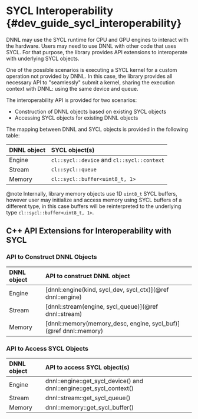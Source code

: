 SYCL Interoperability {#dev_guide_sycl_interoperability}
===============================================================

DNNL may use the SYCL runtime for CPU and GPU engines to interact with
the hardware. Users may need to use DNNL with other code that uses
SYCL. For that purpose, the library provides API extensions to interoperate
with underlying SYCL objects.

One of the possible scenarios is executing a SYCL kernel for a custom
operation not provided by DNNL. In this case, the library provides
all necessary API to "seamlessly" submit a kernel, sharing the execution
context with DNNL: using the same device and queue.

The interoperability API is provided for two scenarios:
- Construction of DNNL objects based on existing SYCL objects
- Accessing SYCL objects for existing DNNL objects

The mapping between DNNL and SYCL objects is provided in the
following table:

| DNNL object          | SYCL object(s)                             |
| :------------------- | :----------------------------------------- |
| Engine               | `cl::sycl::device` and `cl::sycl::context` |
| Stream               | `cl::sycl::queue`                          |
| Memory               | `cl::sycl::buffer<uint8_t, 1>`             |

@note Internally, library memory objects use 1D `uint8_t` SYCL buffers,
however user may initialize and access memory using SYCL buffers of a
different type, in this case buffers will be reinterpreted to the underlying
type `cl::sycl::buffer<uint8_t, 1>`.

## C++ API Extensions for Interoperability with SYCL

### API to Construct DNNL Objects

| DNNL object          | API to construct DNNL object                                          |
| :------------------- | :-------------------------------------------------------------------- |
| Engine               | [dnnl::engine(kind, sycl_dev, sycl_ctx)](@ref dnnl::engine)           |
| Stream               | [dnnl::stream(engine, sycl_queue)](@ref dnnl::stream)                 |
| Memory               | [dnnl::memory(memory_desc, engine, sycl_buf)](@ref dnnl::memory)      |

### API to Access SYCL Objects

| DNNL object          | API to access SYCL object(s)                                             |
| :------------------- | :----------------------------------------------------------------------- |
| Engine               | dnnl::engine::get_sycl_device() and dnnl::engine::get_sycl_context()     |
| Stream               | dnnl::stream::get_sycl_queue()                                           |
| Memory               | dnnl::memory::get_sycl_buffer<T>()                                       |
